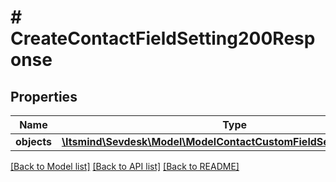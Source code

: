 # # CreateContactFieldSetting200Response

## Properties

Name | Type | Description | Notes
------------ | ------------- | ------------- | -------------
**objects** | [**\Itsmind\Sevdesk\Model\ModelContactCustomFieldSettingResponse[]**](ModelContactCustomFieldSettingResponse.md) |  | [optional]

[[Back to Model list]](../../README.md#models) [[Back to API list]](../../README.md#endpoints) [[Back to README]](../../README.md)
